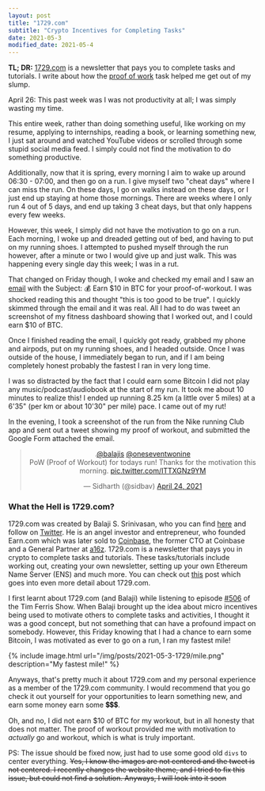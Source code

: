 ```yaml
---
layout: post
title: "1729.com"
subtitle: "Crypto Incentives for Completing Tasks"
date: 2021-05-3
modified_date: 2021-05-4
---
```

**TL; DR:** [1729.com](https://1729.com) is a newsletter that pays you to complete tasks and tutorials. I write about how the [proof of work](https://1729.com/proof-of-workout-fitness-dashboards) task helped me get out of my slump.

April 26: This past week was I was not productivity at all; I was simply wasting my time.

This entire week, rather than doing something useful, like working on my resume, applying to internships, reading a book, or learning something new, I just sat around and watched YouTube videos or scrolled through some stupid social media feed. I simply could not find the motivation to do something productive.

Additionally, now that it is spring, every morning I aim to wake up around 06:30 - 07:00, and then go on a run. I give myself two "cheat days" where I can miss the run. On these days, I go on walks instead on these days, or I just end up staying at home those mornings. There are weeks where I only run 4 out of 5 days, and end up taking 3 cheat days, but that only happens every few weeks.

However, this week, I simply did not have the motivation to go on a run. Each morning, I woke up and dreaded getting out of bed, and having to put on my running shoes. I attempted to pushed myself through the run however, after a minute or two I would give up and just walk. This was happening every single day this week; I was in a rut.

That changed on Friday though, I woke and checked my email and I saw an [email](https://1729.com/proof-of-workout-fitness-dashboards/) with the Subject: 💰 Earn $10 in BTC for your proof-of-workout. I was shocked reading this and thought "this is too good to be true". I quickly skimmed through the email and it was real. All I had to do was tweet an screenshot of my fitness dashboard showing that I worked out, and I could earn $10 of BTC.

Once I finished reading the email, I quickly got ready, grabbed my phone and airpods, put on my running shoes, and I headed outside. Once I was outside of the house, I immediately began to run, and if I am being completely honest probably the fastest I ran in very long time.

I was so distracted by the fact that I could earn some Bitcoin I did not play any music/podcast/audiobook at the start of my run. It took me about 10 minutes to realize this! I ended up running 8.25 km (a little over 5 miles) at a 6'35" (per km or about 10'30" per mile) pace. I came out of my rut!

In the evening, I took a screenshot of the run from the Nike running Club app and sent out a tweet showing my proof of workout, and submitted the Google Form attached the email.
<div align="center">
<blockquote class="twitter-tweet"><p lang="en" dir="ltr">.<a href="https://twitter.com/balajis?ref_src=twsrc%5Etfw">@balajis</a> <a href="https://twitter.com/oneseventwonine?ref_src=twsrc%5Etfw">@oneseventwonine</a> <br>PoW (Proof of Workout) for todays run! Thanks for the motivation this morning. <a href="https://t.co/ITTXGNz9YM">pic.twitter.com/ITTXGNz9YM</a></p>&mdash; Sidharth (@sidbav) <a href="https://twitter.com/sidbav/status/1385788294496194561?ref_src=twsrc%5Etfw">April 24, 2021</a></blockquote> <script async src="https://platform.twitter.com/widgets.js" charset="utf-8"></script>
</div>

### What the Hell is 1729.com?

1729.com was created by Balaji S. Srinivasan, who you can find [here](https://balajis.com/) and follow on [Twitter](https://twitter.com/balajis). He is an angel investor and entrepreneur, who founded Earn.com which was later sold to [Coinbase](https://coinbase.com/join/baveja_p?src=ios-link), the former CTO at Coinbase and a General Partner at [a16z](https://a16z.com). 1729.com is a newsletter that pays you in crypto to complete tasks and tutorials. These tasks/tutorials include working out, creating your own newsletter, setting up your own Ethereum Name Server (ENS) and much more. You can check out [this](https://1729.com/a-newsletter-that-pays-you/) post which goes into even more detail about 1729.com.

I first learnt about 1729.com (and Balaji) while listening to episode [#506](https://tim.blog/2021/03/24/balaji-srinivasan/) of the Tim Ferris Show. When Balaji brought up the idea about micro incentives being used to motivate others to complete tasks and activities, I thought it was a good concept, but not something that can have a profound impact on somebody. However, this Friday knowing that I had a chance to earn some Bitcoin, I was motivated as ever to go on a run, I ran my fastest mile!

{% include image.html url="/img/posts/2021-05-3-1729/mile.png" description="My fastest mile!" %}

Anyways, that's pretty much it about 1729.com and my personal experience as a member of the 1729.com community. I would recommend that you go check it out yourself for your opportunities to learn something new, and earn some money earn some 💲💲💲.

Oh, and no, I did not earn $10 of BTC for my workout, but in all honesty that does not matter. The proof of workout provided me with motivation to *actually* go and workout, which is what is truly important.

PS: The issue should be fixed now, just had to use some good old `divs` to center everything. ~~Yes, I know the images are not centered and the tweet is not centered. I recently changes the website theme, and I tried to fix this issue, but could not find a solution. Anyways, I will look into it soon~~
